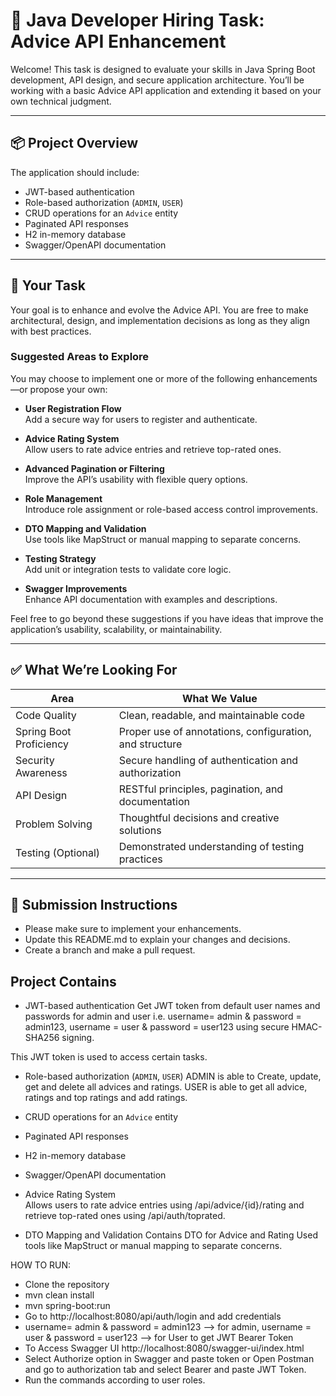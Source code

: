 # 🧪 Java Developer Hiring Task: Advice API Enhancement

Welcome! This task is designed to evaluate your skills in Java Spring Boot development, API design, and secure application architecture. You’ll be working with a basic Advice API application and extending it based on your own technical judgment.

---

## 📦 Project Overview

The application should include:

- JWT-based authentication
- Role-based authorization (`ADMIN`, `USER`)
- CRUD operations for an `Advice` entity
- Paginated API responses
- H2 in-memory database
- Swagger/OpenAPI documentation

---

## 📝 Your Task

Your goal is to enhance and evolve the Advice API. You are free to make architectural, design, and implementation decisions as long as they align with best practices.

### Suggested Areas to Explore

You may choose to implement one or more of the following enhancements—or propose your own:

- **User Registration Flow**  
  Add a secure way for users to register and authenticate.

- **Advice Rating System**  
  Allow users to rate advice entries and retrieve top-rated ones.

- **Advanced Pagination or Filtering**  
  Improve the API’s usability with flexible query options.

- **Role Management**  
  Introduce role assignment or role-based access control improvements.

- **DTO Mapping and Validation**  
  Use tools like MapStruct or manual mapping to separate concerns.

- **Testing Strategy**  
  Add unit or integration tests to validate core logic.

- **Swagger Improvements**  
  Enhance API documentation with examples and descriptions.

Feel free to go beyond these suggestions if you have ideas that improve the application’s usability, scalability, or maintainability.

---

## ✅ What We’re Looking For

| Area                     | What We Value                                             |
|--------------------------|-----------------------------------------------------------|
| Code Quality             | Clean, readable, and maintainable code                   |
| Spring Boot Proficiency  | Proper use of annotations, configuration, and structure  |
| Security Awareness       | Secure handling of authentication and authorization      |
| API Design               | RESTful principles, pagination, and documentation         |
| Problem Solving          | Thoughtful decisions and creative solutions              |
| Testing (Optional)       | Demonstrated understanding of testing practices          |

---

## 🚀 Submission Instructions

- Please make sure to implement your enhancements.
- Update this README.md to explain your changes and decisions.
- Create a branch and make a pull request.

##  Project Contains ##
- JWT-based authentication
Get JWT token from default user names and passwords for admin and user i.e. 
username= admin & password = admin123, username = user & password = user123
using secure HMAC-SHA256 signing.

This JWT token is used to access certain tasks.
- Role-based authorization (`ADMIN`, `USER`)
ADMIN is able to Create, update, get and delete all advices and ratings.
USER is able to get all advice, ratings and top ratings and add ratings.

- CRUD operations for an `Advice` entity
- Paginated API responses
- H2 in-memory database
- Swagger/OpenAPI documentation
- Advice Rating System  
  Allows users to rate advice entries using /api/advice/{id}/rating
  and retrieve top-rated ones using /api/auth/toprated.
- DTO Mapping and Validation 
  Contains DTO for Advice and Rating
  Used tools like MapStruct or manual mapping to separate concerns.

HOW TO RUN:

- Clone the repository 
- mvn clean install
- mvn spring-boot:run
- Go to http://localhost:8080/api/auth/login and add credentials 
- username= admin & password = admin123 --> for admin, username = user & password = user123 --> for User 
  to get JWT Bearer Token
- To Access Swagger UI http://localhost:8080/swagger-ui/index.html
- Select Authorize option in Swagger and paste token or Open Postman and 
 go to authorization tab and select Bearer and paste JWT Token. 
- Run the commands according to user roles.
